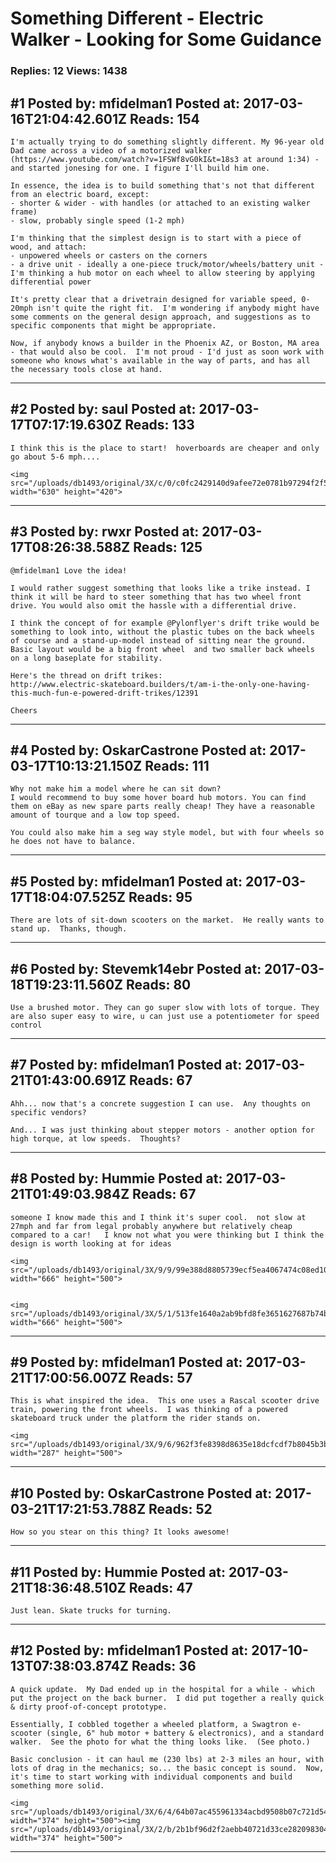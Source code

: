 # Something Different - Electric Walker - Looking for Some Guidance

### Replies: 12 Views: 1438

## \#1 Posted by: mfidelman1 Posted at: 2017-03-16T21:04:42.601Z Reads: 154

```
I'm actually trying to do something slightly different. My 96-year old Dad came across a video of a motorized walker (https://www.youtube.com/watch?v=1FSWf8vG0kI&t=18s3 at around 1:34) - and started jonesing for one. I figure I'll build him one.

In essence, the idea is to build something that's not that different from an electric board, except:
- shorter & wider - with handles (or attached to an existing walker frame)
- slow, probably single speed (1-2 mph) 

I'm thinking that the simplest design is to start with a piece of wood, and attach:
- unpowered wheels or casters on the corners
- a drive unit - ideally a one-piece truck/motor/wheels/battery unit - I'm thinking a hub motor on each wheel to allow steering by applying differential power

It's pretty clear that a drivetrain designed for variable speed, 0-20mph isn't quite the right fit.  I'm wondering if anybody might have some comments on the general design approach, and suggestions as to specific components that might be appropriate.

Now, if anybody knows a builder in the Phoenix AZ, or Boston, MA area - that would also be cool.  I'm not proud - I'd just as soon work with someone who knows what's available in the way of parts, and has all the necessary tools close at hand.
```

---
## \#2 Posted by: saul Posted at: 2017-03-17T07:17:19.630Z Reads: 133

```
I think this is the place to start!  hoverboards are cheaper and only go about 5-6 mph....

<img src="/uploads/db1493/original/3X/c/0/c0fc2429140d9afee72e0781b97294f2f55aa698.jpg" width="630" height="420">
```

---
## \#3 Posted by: rwxr Posted at: 2017-03-17T08:26:38.588Z Reads: 125

```
@mfidelman1 Love the idea!

I would rather suggest something that looks like a trike instead. I think it will be hard to steer something that has two wheel front drive. You would also omit the hassle with a differential drive. 

I think the concept of for example @Pylonflyer's drift trike would be something to look into, without the plastic tubes on the back wheels of course and a stand-up-model instead of sitting near the ground.
Basic layout would be a big front wheel  and two smaller back wheels on a long baseplate for stability.

Here's the thread on drift trikes:
http://www.electric-skateboard.builders/t/am-i-the-only-one-having-this-much-fun-e-powered-drift-trikes/12391

Cheers
```

---
## \#4 Posted by: OskarCastrone Posted at: 2017-03-17T10:13:21.150Z Reads: 111

```
Why not make him a model where he can sit down? 
I would recommend to buy some hover board hub motors. You can find them on eBay as new spare parts really cheap! They have a reasonable amount of tourque and a low top speed.

You could also make him a seg way style model, but with four wheels so he does not have to balance.
```

---
## \#5 Posted by: mfidelman1 Posted at: 2017-03-17T18:04:07.525Z Reads: 95

```
There are lots of sit-down scooters on the market.  He really wants to stand up.  Thanks, though.
```

---
## \#6 Posted by: Stevemk14ebr Posted at: 2017-03-18T19:23:11.560Z Reads: 80

```
Use a brushed motor. They can go super slow with lots of torque. They are also super easy to wire, u can just use a potentiometer for speed control
```

---
## \#7 Posted by: mfidelman1 Posted at: 2017-03-21T01:43:00.691Z Reads: 67

```
Ahh... now that's a concrete suggestion I can use.  Any thoughts on specific vendors?

And... I was just thinking about stepper motors - another option for high torque, at low speeds.  Thoughts?
```

---
## \#8 Posted by: Hummie Posted at: 2017-03-21T01:49:03.984Z Reads: 67

```
someone I know made this and I think it's super cool.  not slow at 27mph and far from legal probably anywhere but relatively cheap compared to a car!   I know not what you were thinking but I think the design is worth looking at for ideas

<img src="/uploads/db1493/original/3X/9/9/99e388d8805739ecf5ea4067474c08ed102c838f.JPG" width="666" height="500">


<img src="/uploads/db1493/original/3X/5/1/513fe1640a2ab9bfd8fe3651627687b74b9a515d.JPG" width="666" height="500">
```

---
## \#9 Posted by: mfidelman1 Posted at: 2017-03-21T17:00:56.007Z Reads: 57

```
This is what inspired the idea.  This one uses a Rascal scooter drive train, powering the front wheels.  I was thinking of a powered skateboard truck under the platform the rider stands on.

<img src="/uploads/db1493/original/3X/9/6/962f3fe8398d8635e18dcfcdf7b8045b3be1bfec.jpg" width="287" height="500">
```

---
## \#10 Posted by: OskarCastrone Posted at: 2017-03-21T17:21:53.788Z Reads: 52

```
How so you stear on this thing? It looks awesome!
```

---
## \#11 Posted by: Hummie Posted at: 2017-03-21T18:36:48.510Z Reads: 47

```
Just lean. Skate trucks for turning.
```

---
## \#12 Posted by: mfidelman1 Posted at: 2017-10-13T07:38:03.874Z Reads: 36

```
A quick update.  My Dad ended up in the hospital for a while - which put the project on the back burner.  I did put together a really quick & dirty proof-of-concept prototype.  

Essentially, I cobbled together a wheeled platform, a Swagtron e-scooter (single, 6" hub motor + battery & electronics), and a standard walker.  See the photo for what the thing looks like.  (See photo.)

Basic conclusion - it can haul me (230 lbs) at 2-3 miles an hour, with lots of drag in the mechanics; so... the basic concept is sound.  Now, it's time to start working with individual components and build something more solid.

<img src="/uploads/db1493/original/3X/6/4/64b07ac455961334acbd9508b07c721d54332ef8.jpg" width="374" height="500"><img src="/uploads/db1493/original/3X/2/b/2b1bf96d2f2aebb40721d33ce282098304e6c52f.jpg" width="374" height="500">
```

---
